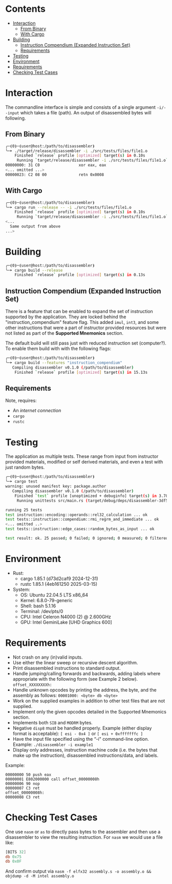 
# Contents

- [Interaction](#interaction)
  - [From Binary](#from-binary)
  - [With Cargo](#with-cargo)
- [Building](#building)
  - [Instruction Compendium (Expanded Instruction Set)](#instruction-compendium-expanded-instruction-set)
  - [Requirements](#requirements)
- [Testing](#testing)
- [Environment](#environment)
- [Requirements](#requirements-2)
- [Checking Test Cases](#checking-test-cases)

# Interaction

The commandline interface is simple and consists of a single argument `-i/--input` which takes a file (path). An output of disassembled bytes will following. 

## From Binary

```bash
╭─⦗0⦘─⦗user@host:/path/to/disassembler⦘
╰─➤ ./target/release/disassembler -i ./src/tests/files/file1.o
    Finished `release` profile [optimized] target(s) in 0.10s
     Running `target/release/disassembler -i ./src/tests/files/file1.o`
00000000: 31 C0                 xor eax, eax
<... omitted ...>
00000023: C2 08 00              retn 0x0008
```


## With Cargo

```bash
╭─⦗0⦘─⦗user@host:/path/to/disassembler⦘
╰─➤ cargo run --release -- -i ./src/tests/files/file1.o
    Finished `release` profile [optimized] target(s) in 0.10s
     Running `target/release/disassembler -i ./src/tests/files/file1.o`
<...
  Same output from above
...>
```

# Building

```bash
╭─⦗0⦘─⦗user@host:/path/to/disassembler⦘
╰─➤ cargo build --release
    Finished `release` profile [optimized] target(s) in 0.13s
```

## Instruction Compendium (Expanded Instruction Set)

There is a feature that can be enabled to expand the set of instruction supported by the application. They are locked behind the "instruction_compendium" feature flag. This added `imul`, `int3`, and some other instructions that were a part of instructor provided resources but were not listed as part of the **Supported Mnemonics** section. 

The default build will still pass just with reduced instruction set (computer?). To enable them build with with the following flags:

```bash
╭─⦗0⦘─⦗user@host:/path/to/disassembler⦘
╰─➤ cargo build --features "instruction_compendium"
   Compiling disassembler v0.1.0 (/path/to/disassembler)
    Finished `release` profile [optimized] target(s) in 15.13s
```


## Requirements

Note, requires:
- An _internet connection_
- `cargo`
- `rustc`


# Testing 

The application as multiple tests. These range from input from instructor provided materials, modified or self derived materials, and even a test with just random bytes. 

```bash
╭─⦗0⦘─⦗user@host:/path/to/disassembler⦘
╰─➤ cargo test
warning: unused manifest key: package.author
   Compiling disassembler v0.1.0 (/path/to/disassembler)
    Finished `test` profile [unoptimized + debuginfo] target(s) in 3.78s
     Running unittests src/main.rs (target/debug/deps/disassembler-3df5991f70f00c15)

running 25 tests
test instruction::encoding::operands::rel32_calculation ... ok
test tests::instruction::compendium::rmi_regrm_and_immediate ... ok
<... omitted ..>
test tests::instruction::edge_cases::random_bytes_as_input ... ok

test result: ok. 25 passed; 0 failed; 0 ignored; 0 measured; 0 filtered out; finished in 0.18s
```

# Environment

- Rust:
  - cargo 1.85.1 (d73d2caf9 2024-12-31)
  - rustc 1.85.1 (4eb161250 2025-03-15)
- System:
  - OS: Ubuntu 22.04.5 LTS x86_64            
  - Kernel: 6.8.0-79-generic                 
  - Shell: bash 5.1.16                       
  - Terminal: /dev/pts/0                     
  - CPU: Intel Celeron N4000 (2) @ 2.600GHz  
  - GPU: Intel GeminiLake [UHD Graphics 600] 

# Requirements
  
- Not crash on any (in)valid inputs.
- Use either the linear sweep or recursive descent algorithm.
- Print disassembled instructions to standard output.
- Handle jumping/calling forwards and backwards, adding labels where appropriate with the following form (see Example 2 below). `offset_XXXXXXXXh:`
- Handle unknown opcodes by printing the address, the byte, and the assembly as follows: `00001000: <byte> db <byte>`
- Work on the supplied examples in addition to other test files that are not supplied.
- Implement only the given opcodes detailed in the Supported Mnemonics section.
- Implements both `SIB` and `MODRM` bytes.
- Negative `disp8` must be handled properly. Example (either display format is acceptable): `[ esi - 0x4 ]` or `[ esi + 0xfffffffc ]`
- Have the input file specified using the “-i" command-line option. Example: `./disassembler -i example1`
- Display only addresses, instruction machine code (i.e. the bytes that make up the instruction), disassembled instructions/data, and labels.

Example:
```
00000000 50 push eax
00000001 E802000000 call offset_00000008h
00000006 90 nop
00000007 C3 ret
offset_00000008h:
00000008 C3 ret
```

# Checking Test Cases

One use `nasm` or `as` to directly pass bytes to the assembler and then use a disassembler to view the resulting instruction. For `nasm` we would use a file like:
```asm
[BITS 32]
db 0x75
db 0x0F
```
And confirm output via `nasm -f elfx32 assembly.s -o assembly.o && objdump -d -M intel assembly.o`

